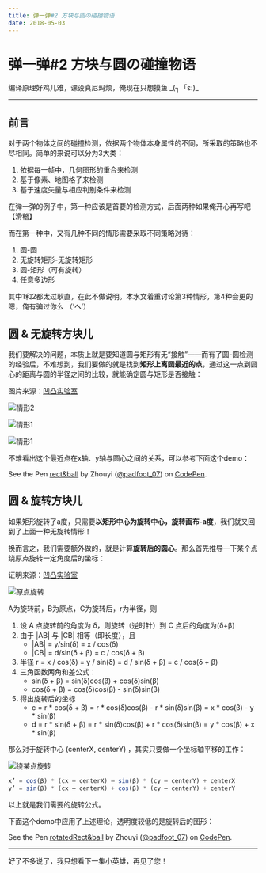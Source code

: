 ```yaml
---
title: 弹一弹#2 方块与圆の碰撞物语
date: 2018-05-03
---
```


# 弹一弹#2 方块与圆の碰撞物语

编译原理好鸡儿难，课设真尼玛烦，俺现在只想摸鱼 \_(┐「ε:)\_

---

## 前言

对于两个物体之间的碰撞检测，依据两个物体本身属性的不同，所采取的策略也不尽相同。简单的来说可以分为3大类：

1. 依据每一帧中，几何图形的重合来检测
2. 基于像素、地图格子来检测
3. 基于速度矢量与相应判别条件来检测

在弹一弹的例子中，第一种应该是首要的检测方式，后面两种如果俺开心再写吧【滑稽】

而在第一种中，又有几种不同的情形需要采取不同策略对待：

1. 圆-圆
2. 无旋转矩形-无旋转矩形
3. 圆-矩形（可有旋转）
4. 任意多边形

其中1和2都太过耿直，在此不做说明。本水文着重讨论第3种情形，第4种会更的嗯，俺有骗过你么 （’へ’）

## 圆 & 无旋转方块儿

我们要解决的问题，本质上就是要知道圆与矩形有无“接触”——而有了圆-圆检测的经验后，不难想到，我们要做的就是找到**矩形上离圆最近的点**，通过这一点到圆心的距离与圆的半径之间的比较，就能确定圆与矩形是否接触：

图片来源：[凹凸实验室](https://aotu.io/notes/2017/02/16/2d-collision-detection/)

![情形2](https://hukua-blog.oss-cn-beijing.aliyuncs.com/markdown-imgs/rect%26circle-1.png)

![情形1](https://hukua-blog.oss-cn-beijing.aliyuncs.com/markdown-imgs/rect%26circle-2.png)

![情形1](https://hukua-blog.oss-cn-beijing.aliyuncs.com/markdown-imgs/rect%26circle-3.png)

不难看出这个最近点在x轴、y轴与圆心之间的关系，可以参考下面这个demo：

<p data-height="265" data-theme-id="0" data-slug-hash="YLpBZM" data-default-tab="js,result" data-user="padfoot_07" data-embed-version="2" data-pen-title="rect&ball" class="codepen">See the Pen <a href="https://codepen.io/padfoot_07/pen/YLpBZM/">rect&ball</a> by Zhouyi (<a href="https://codepen.io/padfoot_07">@padfoot_07</a>) on <a href="https://codepen.io">CodePen</a>.</p>
<script async src="https://static.codepen.io/assets/embed/ei.js"></script>

## 圆 & 旋转方块儿

如果矩形旋转了a度，只需要**以矩形中心为旋转中心，旋转画布-a度**，我们就又回到了上面一种无旋转情形！

换而言之，我们需要额外做的，就是计算**旋转后的圆心**。那么首先推导一下某个点绕原点旋转一定角度后的坐标：

证明来源：[凹凸实验室](https://aotu.io/notes/2017/02/16/2d-collision-detection/)

![原点旋转](https://hukua-blog.oss-cn-beijing.aliyuncs.com/markdown-imgs/rect%26circle-4.png)

A为旋转前，B为原点，C为旋转后，r为半径，则

1. 设 A 点旋转前的角度为 δ，则旋转（逆时针）到 C 点后的角度为(δ+β)
2. 由于 |AB| 与 |CB| 相等（即长度），且
   - |AB| = y/sin(δ) = x / cos(δ)
   - |CB| = d/sin(δ + β) = c / cos(δ + β)
3. 半径 r = x / cos(δ) = y / sin(δ) = d / sin(δ + β) = c / cos(δ + β)
4. 三角函数两角和差公式：
   - sin(δ + β) = sin(δ)cos(β) + cos(δ)sin(β)
   - cos(δ + β) = cos(δ)cos(β) - sin(δ)sin(β)
5. 得出旋转后的坐标
   - c = r * cos(δ + β) = r * cos(δ)cos(β) - r * sin(δ)sin(β) = x * cos(β) - y * sin(β)
   - d = r * sin(δ + β) = r * sin(δ)cos(β) + r * cos(δ)sin(β) = y * cos(β) + x * sin(β)

那么对于旋转中心 (centerX, centerY) ，其实只要做一个坐标轴平移的工作：

![绕某点旋转](https://hukua-blog.oss-cn-beijing.aliyuncs.com/markdown-imgs/rect%26circle-5.png)

```javascript
x’ = cos(β) * (cx – centerX) – sin(β) * (cy – centerY) + centerX
y’ = sin(β) * (cx – centerX) + cos(β) * (cy – centerY) + centerY
```

以上就是我们需要的旋转公式。

下面这个demo中应用了上述理论，透明度较低的是旋转后的图形：

<p data-height="265" data-theme-id="0" data-slug-hash="rvmKKj" data-default-tab="js,result" data-user="padfoot_07" data-embed-version="2" data-pen-title="rotatedRect&ball" class="codepen">See the Pen <a href="https://codepen.io/padfoot_07/pen/rvmKKj/">rotatedRect&ball</a> by Zhouyi (<a href="https://codepen.io/padfoot_07">@padfoot_07</a>) on <a href="https://codepen.io">CodePen</a>.</p>
<script async src="https://static.codepen.io/assets/embed/ei.js"></script>

------

好了不多说了，我只想看下一集小英雄，再见了您！